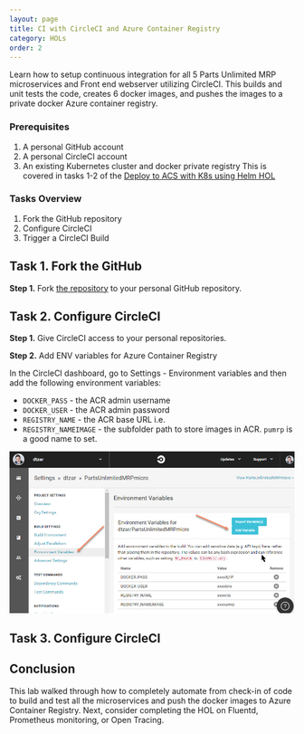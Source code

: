 ```yaml
---
layout: page
title: CI with CircleCI and Azure Container Registry
category: HOLs
order: 2
---
```


Learn how to setup continuous integration for all 5 Parts Unlimited MRP microservices and Front end webserver utilizing CircleCI.  This builds and unit tests the code, creates 6 docker images, and pushes the images to a private docker Azure container registry.

### Prerequisites

1. A personal GitHub account
1. A personal CircleCI account
1. An existing Kubernetes cluster and docker private registry This is covered in tasks 1-2 of the [Deploy to ACS with K8s using Helm HOL](https://microsoft.github.io/PartsUnlimitedMRPmicro/hols/deploy-acs-kubernetes-helm.html)

### Tasks Overview

1. Fork the GitHub repository
1. Configure CircleCI
1. Trigger a CircleCI Build

## Task 1. Fork the GitHub

**Step 1.** Fork [the repository](https://github.com/Microsoft/PartsUnlimitedMRPmicro) to your personal GitHub repository.

## Task 2. Configure CircleCI

**Step 1.** Give CircleCI access to your personal repositories.

**Step 2.** Add ENV variables for Azure Container Registry

In the CircleCI dashboard, go to Settings - Environment variables and then add the following environment variables:

- `DOCKER_PASS` - the ACR admin username
- `DOCKER_USER` - the ACR admin password
- `REGISTRY_NAME` - the ACR base URL i.e. 
- `REGISTRY_NAMEIMAGE` - the subfolder path to store images in ACR.  `pumrp` is a good name to set.

![](<../assets/circleciacr/circleci-env.jpg>)

## Task 3. Configure CircleCI


## Conclusion

This lab walked through how to completely automate from check-in of code to build and test all the microservices and push the docker images to Azure Container Registry. Next, consider completing the HOL on Fluentd, Prometheus monitoring, or Open Tracing.
